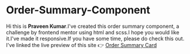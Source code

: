 # Order-Summary-Component
Hi this is <b>Praveen Kumar</b>.I've created this order summary component, a challenge by frontend mentor using html and scss.I hope you would like it.I've made it responsive.If you have some time, please do check this out.
I've linked the live preview of this site 👉 <a href= "https://order-summary-card-01m.pages.dev/">Order Summary Card</a>
